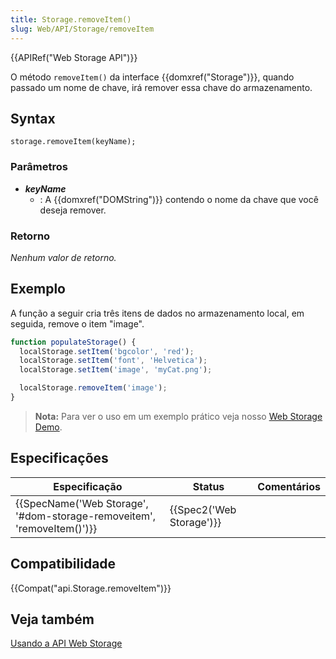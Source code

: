 ```yaml
---
title: Storage.removeItem()
slug: Web/API/Storage/removeItem
---
```

{{APIRef("Web Storage API")}}

O método `removeItem()` da interface {{domxref("Storage")}}, quando passado um nome de chave, irá remover essa chave do armazenamento.

## Syntax

```
storage.removeItem(keyName);
```

### Parâmetros

- _**keyName**_
  - : A {{domxref("DOMString")}} contendo o nome da chave que você deseja remover.

### Retorno

_Nenhum valor de retorno._

## Exemplo

A função a seguir cria três itens de dados no armazenamento local, em seguida, remove o item "image".

```js
function populateStorage() {
  localStorage.setItem('bgcolor', 'red');
  localStorage.setItem('font', 'Helvetica');
  localStorage.setItem('image', 'myCat.png');

  localStorage.removeItem('image');
}
```

> **Nota:** Para ver o uso em um exemplo prático veja nosso [Web Storage Demo](https://github.com/mdn/web-storage-demo).

## Especificações

| Especificação                                                                                | Status                           | Comentários |
| -------------------------------------------------------------------------------------------- | -------------------------------- | ----------- |
| {{SpecName('Web Storage', '#dom-storage-removeitem', 'removeItem()')}} | {{Spec2('Web Storage')}} |             |

## Compatibilidade

{{Compat("api.Storage.removeItem")}}

## Veja também

[Usando a API Web Storage](/pt-BR/docs/Web/API/Web_Storage_API/Using_the_Web_Storage_API)
